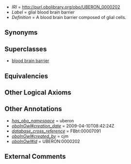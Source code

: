  * *IRI* = http://purl.obolibrary.org/obo/UBERON_0000202
 * *Label* = glial blood brain barrier
 * *Definition* = A blood brain barrier composed of glial cells.

## Synonyms


## Superclasses

 * [blood brain barrier](../../UBERON/20/UBERON_0000120.md)

## Equivalencies


## Other Logical Axioms


## Other Annotations

 * *[has_obo_namespace](../../ce/oboInOwl#hasOBONamespace.md)* = uberon
 * *[oboInOwl#creation_date](../../oboInOwl#creation/te/oboInOwl#creation_date.md)* = 2009-04-10T08:42:24Z
 * *[database_cross_reference](../../ef/oboInOwl#hasDbXref.md)* = FBbt:00007091
 * *[oboInOwl#created_by](../../oboInOwl#created/by/oboInOwl#created_by.md)* = cjm
 * *[oboInOwl#id](../../id/oboInOwl#id.md)* = UBERON:0000202

## External Comments

